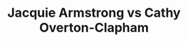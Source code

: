 ---
title: Jacquie Armstrong vs Cathy Overton-Clapham
player1:
  name: Armstrong, Jacquie
  percent: 84
  wins: 1
  losses: 1
player2:
  name: Overton-Clapham, Cathy
  percent: 75
  wins: 1
  losses: 1
games:
- player1:
    team: BC
    position: Lead
    percent: 85
    win: 0
    loss: 1
  player2:
    team: CA
    position: Third
    percent: 89
    win: 1
    loss: 0
  event: Hearts
  year: 2010
  draw: Round Robin(10)
  score: BC 7 - CA 10
- player1:
    team: BC
    position: Lead
    percent: 84
    win: 1
    loss: 0
  player2:
    team: MB
    position: Fourth
    percent: 61
    win: 0
    loss: 1
  event: Hearts
  year: 2011
  draw: Round Robin(3)
  score: BC 6 - MB 4
- player1:
    team: SCOT
    position: Lead
    percent: 89
    win: 0
    loss: 1
  player2:
    team: JONE
    position: Third
    percent: 83
    win: 1
    loss: 0
  event: Trials (Women)
  year: 2009
  draw: Round Robin(3)
  score: JONE 11 - SCOT 5
---